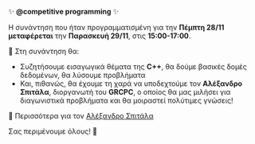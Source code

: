 ✨ **@competitive programming** ✨

Η συνάντηση που ήταν προγραμματισμένη για την **Πέμπτη 28/11** **μεταφέρεται** την **Παρασκευή 29/11**, στις **15:00-17:00**.

📌 Στη συνάντηση θα:

- Συζητήσουμε εισαγωγικά θέματα της **C++**, θα δούμε βασικές δομές δεδομένων, θα λύσουμε προβλήματα
- Και, πιθανώς, θα έχουμε τη χαρά να υποδεχτούμε τον **Αλέξανδρο Σπιτάλα**, διοργανωτή του **GRCPC**, ο οποίος θα μας μιλήσει για διαγωνιστικά προβλήματα και θα μοιραστεί πολύτιμες γνώσεις!

🔗 Περισσότερα για τον [Αλέξανδρο Σπιτάλα](https://www.linkedin.com/in/alexandros-s-37b96a80)

Σας περιμένουμε όλους! 🚀
